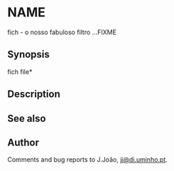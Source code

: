 # NAME

fich - o nosso fabuloso filtro ...FIXME

## Synopsis

   fich file*

## Description

## See also

## Author

Comments and bug reports to J.João, jj@di.uminho.pt.

